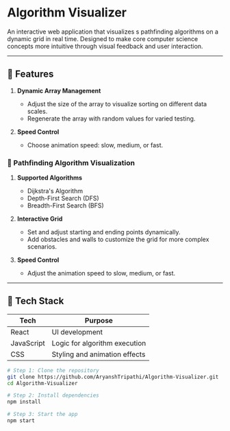# Algorithm Visualizer

An interactive web application that visualizes s pathfinding algorithms on a dynamic grid in real time. Designed to make core computer science concepts more intuitive through visual feedback and user interaction.

---

## 🚀 Features

1. **Dynamic Array Management**  
   - Adjust the size of the array to visualize sorting on different data scales.  
   - Regenerate the array with random values for varied testing.

2. **Speed Control**  
   - Choose animation speed: slow, medium, or fast.

### 🧭 Pathfinding Algorithm Visualization

1. **Supported Algorithms**  
   - Dijkstra's Algorithm  
   - Depth-First Search (DFS)  
   - Breadth-First Search (BFS)

2. **Interactive Grid**  
   - Set and adjust starting and ending points dynamically.  
   - Add obstacles and walls to customize the grid for more complex scenarios.

3. **Speed Control**  
   - Adjust the animation speed to slow, medium, or fast.

---

## 🧱 Tech Stack

| Tech     | Purpose                          |
|----------|----------------------------------|
| React    | UI development                   |
| JavaScript | Logic for algorithm execution  |
| CSS      | Styling and animation effects    |


```bash
# Step 1: Clone the repository
git clone https://github.com/AryanshTripathi/Algorithm-Visualizer.git
cd Algorithm-Visualizer

# Step 2: Install dependencies
npm install

# Step 3: Start the app
npm start
```

